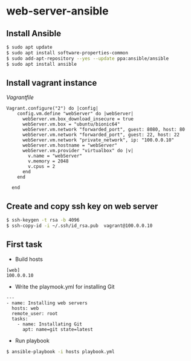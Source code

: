 # web-server-ansible

## Install Ansible

```bash
$ sudo apt update
$ sudo apt install software-properties-common
$ sudo add-apt-repository --yes --update ppa:ansible/ansible
$ sudo apt install ansible
```

## Install vagrant instance
*Vagrantfile*
```Vagrantfile
Vagrant.configure("2") do |config|
    config.vm.define "webServer" do |webServer|
      webServer.vm.box_download_insecure = true
      webServer.vm.box = "ubuntu/bionic64"
      webServer.vm.network "forwarded_port", guest: 8080, host: 80
      webServer.vm.network "forwarded_port", guest: 22, host: 22
      webServer.vm.network "private_network", ip: "100.0.0.10"
      webServer.vm.hostname = "webServer"
      webServer.vm.provider "virtualbox" do |v|
        v.name = "webServer"
        v.memory = 2048
        v.cpus = 2
      end
    end
  
  end
```
## Create and copy ssh key on web server

```bash
$ ssh-keygen -t rsa -b 4096
$ ssh-copy-id -i ~/.ssh/id_rsa.pub  vagrant@100.0.0.10
```
## First task
- Build hosts

```
[web]
100.0.0.10
```

- Write the playmook.yml for installing Git

```
---
- name: Installing web servers
  hosts: web
  remote_user: root
  tasks:
    - name: Installating Git
      apt: name=git state=latest
```

- Run playbook

```bash
$ ansible-playbook -i hosts playbook.yml
```